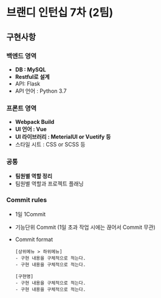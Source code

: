 # 브랜디 인턴십 7차 (2팀)
## 구현사항
### 백엔드 영역
- **DB : MySQL**
- **Restful로 설계**
- API: Flask
- API 언어 : Python 3.7
### 프론트 영역
- **Webpack Build**
- **UI 언어 : Vue**
- **UI 라이브러리 : MeterialUI or Vuetify 등**
- 스타일 시트 : CSS or SCSS 등
### 공통
- **팀원별 역할 정리**
- 팀원별 역할과 프로젝트 플래닝
### Commit rules
- 1일 1Commit
- 기능단위 Commit (1일 초과 작업 시에는 끊어서 Commit 무관)
- Commit format

    ```
    [상위메뉴 > 하위메뉴]
    - 구현 내용을 구체적으로 적는다. 
    - 구현 내용을 구체적으로 적는다. 

    [구현명]
    - 구현 내용을 구체적으로 적는다. 
    - 구현 내용을 구체적으로 적는다. 
    ```

